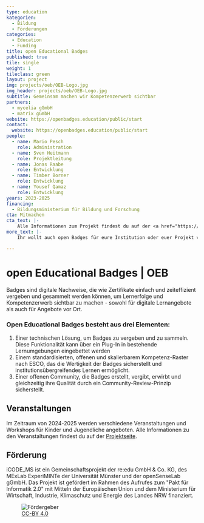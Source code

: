 ```yaml
---
type: education
kategorien:
  - Bildung
  - Förderungen
categories:
  - Education
  - Funding
title: open Educational Badges
published: true
tile: single
weight: 1
tileclass: green
layout: project
img: projects/oeb/OEB-Logo.jpg
img_header: projects/oeb/OEB-Logo.jpg
subtitle: Gemeinsam machen wir Kompetenzerwerb sichtbar
partners:
  - mycelia gGmbH
  - matrix gGmbH
website: https://openbadges.education/public/start
contact:
  website: https://openbadges.education/public/start
people:
  - name: Mario Pesch
    role: Administration
  - name: Sven Heitmann 
    role: Projektleitung
  - name: Jonas Raabe
    role: Entwicklung
  - name: Timber Borner
    role: Entwicklung
  - name: Yousef Qamaz
    role: Entwicklung
years: 2023-2025 
financing:
  - Bildungsministerium für Bildung und Forschung
cta: Mitmachen
cta_text: |-
    Alle Informationen zum Projekt findest du auf der <a href="https://openbadges.education/public/about">Projektseite</a>.
more_text: |-
    Ihr wollt auch open Badges für eure Institution oder euer Projekt vergeben? Dann meldet euch bei uns oder registriert euch direkt auf der <a href="https://openbadges.education/public/start">Plattform</a>.

---
```


# open Educational Badges | OEB

Badges sind digitale Nachweise, die wie Zertifikate einfach und zeiteffizient vergeben und gesammelt werden können, um Lernerfolge und Kompetenzerwerb sichtbar zu machen - sowohl für digitale Lernangebote als auch für Angebote vor Ort.

### Open Educational Badges besteht aus drei Elementen:

1. Einer technischen Lösung, um Badges zu vergeben und zu sammeln. Diese Funktionalität kann über ein Plug-In in bestehende Lernumgebungen eingebettet werden
2. Einem standardisierten, offenen und skalierbarem Kompetenz-Raster nach ESCO, das die Wertigkeit der Badges sicherstellt und institutionsübergreifendes Lernen ermöglicht.
3. Einer offenen Community, die Badges erstellt, vergibt, erwirbt und gleichzeitig ihre Qualität durch ein Community-Review-Prinzip sicherstellt.

## Veranstaltungen
Im Zeitraum von 2024-2025 werden verschiedene Veranstaltungen und Workshops für Kinder und Jugendliche angeboten. Alle Informationen zu den Veranstaltungen findest du auf der [Projektseite](https://icode.ms/veranstaltungen/).

## Förderung  
 iCODE_MS ist ein Gemeinschaftsprojekt der re:edu GmbH & Co. KG, des MExLab ExperiMINTe der Universität Münster und der openSenseLab gGmbH. Das Projekt ist gefördert im Rahmen des Aufrufes zum "Pakt für Informatik 2.0" mit Mitteln der Europäischen Union und dem Ministerium für Wirtschaft, Industrie, Klimaschutz und Energie des Landes NRW finanziert.

<div class="one-img">
    <figure class="license">
        <img alt="Fördergeber" src="/files/projects/icodems/icodems_foerderung.jpg">
        <figcaption><a href="https://creativecommons.org/licenses/by/4.0/">CC-BY 4.0</a></figcaption>
    </figure>
</div>
